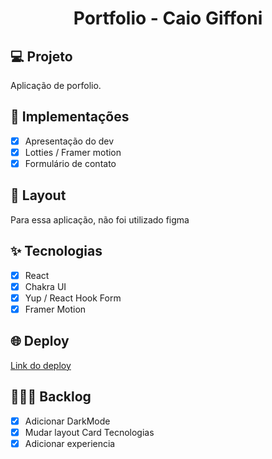 <h1 align="center">
Portfolio - Caio Giffoni
</h1>

## 💻 Projeto

Aplicação de porfolio.

## 🔨 Implementações

- [x] Apresentação do dev
- [x] Lotties / Framer motion
- [x] Formulário de contato

## 🎨 Layout

Para essa aplicação, não foi utilizado figma

## ✨ Tecnologias

- [x] React
- [x] Chakra UI
- [x] Yup / React Hook Form
- [x] Framer Motion

## 🌐 Deploy

[Link do deploy](https://portfolio-caio-giffoni.vercel.app/)

## 👨🏻‍💻 Backlog

- [x] Adicionar DarkMode
- [x] Mudar layout Card Tecnologias
- [x] Adicionar experiencia
